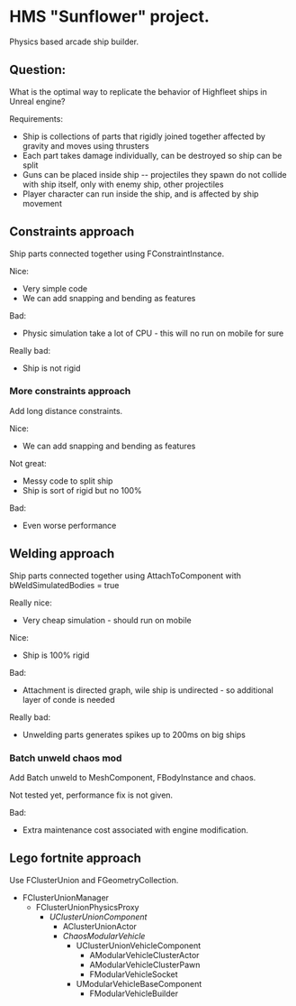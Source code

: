 # HMS "Sunflower" project.
Physics based arcade ship builder.

## Question:
What is the optimal way to replicate the behavior of Highfleet ships in Unreal engine?

Requirements:
* Ship is collections of parts that rigidly joined together affected by gravity and moves using thrusters
* Each part takes damage individually, can be destroyed so ship can be split
* Guns can be placed inside ship -- projectiles they spawn do not collide with ship itself, only with enemy ship, other projectiles
* Player character can run inside the ship, and is affected by ship movement

## Constraints approach
Ship parts connected together using FConstraintInstance.

Nice:
* Very simple code
* We can add snapping and bending as features

Bad:
* Physic simulation take a lot of CPU - this will no run on mobile for sure

Really bad:
* Ship is not rigid


### More constraints approach
Add long distance constraints.

Nice:
* We can add snapping and bending as features

Not great:
* Messy code to split ship
* Ship is sort of rigid but no 100%

Bad:
* Even worse performance

## Welding approach
Ship parts connected together using AttachToComponent with bWeldSimulatedBodies = true

Really nice:
* Very cheap simulation - should run on mobile

Nice:
* Ship is 100% rigid

Bad:
* Attachment is directed graph, wile ship is undirected - so additional layer of conde is needed

Really bad:
* Unwelding parts generates spikes up to 200ms on big ships

### Batch unweld chaos mod
Add Batch unweld to MeshComponent, FBodyInstance and chaos.

Not tested yet, performance fix is not given.

Bad:
* Extra maintenance cost associated with engine modification.

## Lego fortnite approach
Use FClusterUnion and FGeometryCollection.

- FClusterUnionManager
  - FClusterUnionPhysicsProxy
    - *UClusterUnionComponent*
      - AClusterUnionActor
      - *ChaosModularVehicle*
        - UClusterUnionVehicleComponent
          - AModularVehicleClusterActor
          - AModularVehicleClusterPawn
          - FModularVehicleSocket
        - UModularVehicleBaseComponent
          - FModularVehicleBuilder
        
